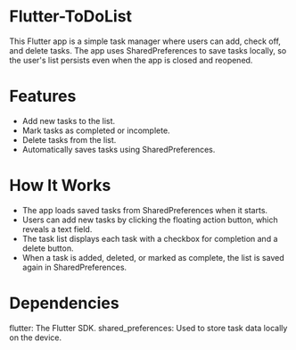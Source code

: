 # Flutter-ToDoList

This Flutter app is a simple task manager where users can add, check off, and delete tasks. The app uses SharedPreferences to save tasks locally, so the user's list persists even when the app is closed and reopened.

# Features
- Add new tasks to the list.
- Mark tasks as completed or incomplete.
- Delete tasks from the list.
- Automatically saves tasks using SharedPreferences.

# How It Works
- The app loads saved tasks from SharedPreferences when it starts.
- Users can add new tasks by clicking the floating action button, which reveals a text field.
- The task list displays each task with a checkbox for completion and a delete button.
- When a task is added, deleted, or marked as complete, the list is saved again in SharedPreferences.

# Dependencies
flutter: The Flutter SDK.
shared_preferences: Used to store task data locally on the device.
